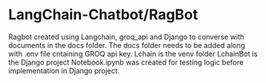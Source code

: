# LangChain-Chatbot/RagBot
Ragbot created using Langchain, groq_api and Django to converse with documents in the docs folder.
The docs folder needs to be added along with .env file cntaining GROQ api key.
Lchain is the venv folder
LchainBot is the Django project
Notebook.ipynb was created for testing logic before implementation in Django project.
